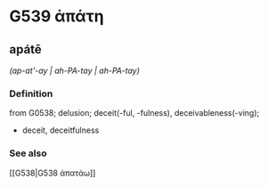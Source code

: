 # G539 ἀπάτη

## apátē

_(ap-at'-ay | ah-PA-tay | ah-PA-tay)_

### Definition

from G0538; delusion; deceit(-ful, -fulness), deceivableness(-ving); 

- deceit, deceitfulness

### See also

[[G538|G538 ἀπατάω]]

